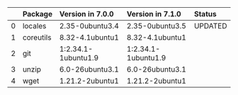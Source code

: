 <!-- markdown-link-check-disable -->

|    | Package   | Version in 7.0.0    | Version in 7.1.0    | Status   |
|---:|:----------|:--------------------|:--------------------|:---------|
|  0 | locales   | 2.35-0ubuntu3.4     | 2.35-0ubuntu3.5     | UPDATED  |
|  1 | coreutils | 8.32-4.1ubuntu1     | 8.32-4.1ubuntu1     |          |
|  2 | git       | 1:2.34.1-1ubuntu1.9 | 1:2.34.1-1ubuntu1.9 |          |
|  3 | unzip     | 6.0-26ubuntu3.1     | 6.0-26ubuntu3.1     |          |
|  4 | wget      | 1.21.2-2ubuntu1     | 1.21.2-2ubuntu1     |          |